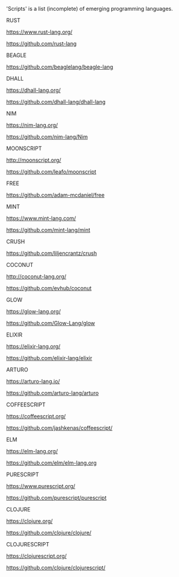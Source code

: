 'Scripts' is a list (incomplete) of emerging programming languages.

RUST

https://www.rust-lang.org/

https://github.com/rust-lang

BEAGLE

https://github.com/beaglelang/beagle-lang

DHALL

https://dhall-lang.org/

https://github.com/dhall-lang/dhall-lang

NIM

https://nim-lang.org/

https://github.com/nim-lang/Nim

MOONSCRIPT

http://moonscript.org/

https://github.com/leafo/moonscript

FREE

https://github.com/adam-mcdaniel/free

MINT

https://www.mint-lang.com/

https://github.com/mint-lang/mint

CRUSH

https://github.com/liljencrantz/crush

COCONUT

http://coconut-lang.org/

https://github.com/evhub/coconut

GLOW

https://glow-lang.org/

https://github.com/Glow-Lang/glow

ELIXIR

https://elixir-lang.org/

https://github.com/elixir-lang/elixir

ARTURO

https://arturo-lang.io/

https://github.com/arturo-lang/arturo

COFFEESCRIPT

https://coffeescript.org/

https://github.com/jashkenas/coffeescript/

ELM

https://elm-lang.org/

https://github.com/elm/elm-lang.org

PURESCRIPT

https://www.purescript.org/

https://github.com/purescript/purescript

CLOJURE

https://clojure.org/

https://github.com/clojure/clojure/

CLOJURESCRIPT

https://clojurescript.org/

https://github.com/clojure/clojurescript/

